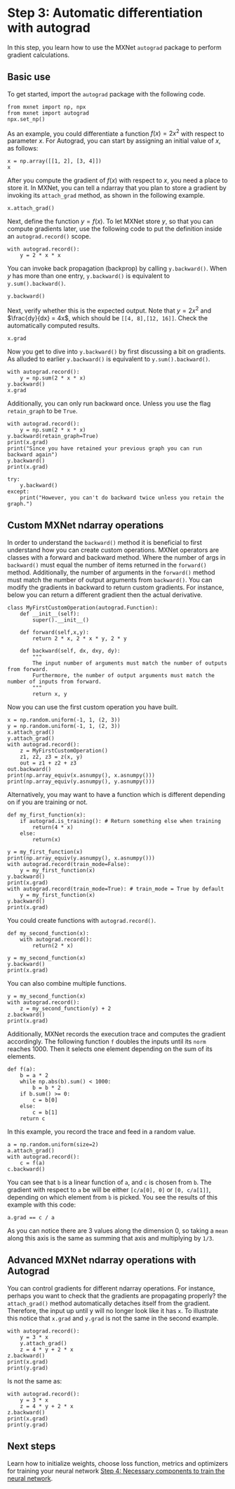 <!--- Licensed to the Apache Software Foundation (ASF) under one -->
<!--- or more contributor license agreements.  See the NOTICE file -->
<!--- distributed with this work for additional information -->
<!--- regarding copyright ownership.  The ASF licenses this file -->
<!--- to you under the Apache License, Version 2.0 (the -->
<!--- "License"); you may not use this file except in compliance -->
<!--- with the License.  You may obtain a copy of the License at -->

<!---   http://www.apache.org/licenses/LICENSE-2.0 -->

<!--- Unless required by applicable law or agreed to in writing, -->
<!--- software distributed under the License is distributed on an -->
<!--- "AS IS" BASIS, WITHOUT WARRANTIES OR CONDITIONS OF ANY -->
<!--- KIND, either express or implied.  See the License for the -->
<!--- specific language governing permissions and limitations -->
<!--- under the License. -->

# Step 3: Automatic differentiation with autograd

In this step, you learn how to use the MXNet `autograd` package to perform
gradient calculations.

## Basic use

To get started, import the `autograd` package with the following code.

```{.python .input}
from mxnet import np, npx
from mxnet import autograd
npx.set_np()
```

As an example, you could differentiate a function $f(x) = 2 x^2$ with respect to
parameter $x$. For Autograd, you can start by assigning an initial value of $x$,
as follows:

```{.python .input}
x = np.array([[1, 2], [3, 4]])
x
```

After you compute the gradient of $f(x)$ with respect to $x$, you need a place
to store it. In MXNet, you can tell a ndarray that you plan to store a gradient
by invoking its `attach_grad` method, as shown in the following example.

```{.python .input}
x.attach_grad()
```

Next, define the function $y=f(x)$. To let MXNet store $y$, so that you can
compute gradients later, use the following code to put the definition inside an
`autograd.record()` scope.

```{.python .input}
with autograd.record():
    y = 2 * x * x
```

You can invoke back propagation (backprop) by calling `y.backward()`. When $y$
has more than one entry, `y.backward()` is equivalent to `y.sum().backward()`.

```{.python .input}
y.backward()
```

Next, verify whether this is the expected output. Note that $y=2x^2$ and
$\frac{dy}{dx} = 4x$, which should be `[[4, 8],[12, 16]]`. Check the
automatically computed results.

```{.python .input}
x.grad
```

Now you get to dive into `y.backward()` by first discussing a bit on gradients. As
alluded to earlier `y.backward()` is equivalent to `y.sum().backward()`.

```{.python .input}
with autograd.record():
    y = np.sum(2 * x * x)
y.backward()
x.grad
```

Additionally, you can only run backward once. Unless you use the flag
`retain_graph` to be `True`.

```{.python .input}
with autograd.record():
    y = np.sum(2 * x * x)
y.backward(retain_graph=True)
print(x.grad)
print("Since you have retained your previous graph you can run backward again")
y.backward()
print(x.grad)

try:
    y.backward()
except:
    print("However, you can't do backward twice unless you retain the graph.")
```

## Custom MXNet ndarray operations

In order to understand the `backward()` method it is beneficial to first
understand how you can create custom operations. MXNet operators are classes
with a forward and backward method. Where the number of args in `backward()`
must equal the number of items returned in the `forward()` method. Additionally,
the number of arguments in the `forward()` method must match the number of
output arguments from `backward()`. You can modify the gradients in backward to
return custom gradients. For instance, below you can return a different gradient then
the actual derivative.

```{.python .input}
class MyFirstCustomOperation(autograd.Function):
    def __init__(self):
        super().__init__()

    def forward(self,x,y):
        return 2 * x, 2 * x * y, 2 * y

    def backward(self, dx, dxy, dy):
        """
        The input number of arguments must match the number of outputs from forward.
        Furthermore, the number of output arguments must match the number of inputs from forward.
        """
        return x, y
```

Now you can use the first custom operation you have built.

```{.python .input}
x = np.random.uniform(-1, 1, (2, 3)) 
y = np.random.uniform(-1, 1, (2, 3))
x.attach_grad()
y.attach_grad()
with autograd.record():
    z = MyFirstCustomOperation()
    z1, z2, z3 = z(x, y)
    out = z1 + z2 + z3 
out.backward()
print(np.array_equiv(x.asnumpy(), x.asnumpy()))
print(np.array_equiv(y.asnumpy(), y.asnumpy()))
```

Alternatively, you may want to have a function which is different depending on
if you are training or not.

```{.python .input}
def my_first_function(x):
    if autograd.is_training(): # Return something else when training
        return(4 * x)
    else:
        return(x)
```

```{.python .input}
y = my_first_function(x)
print(np.array_equiv(y.asnumpy(), x.asnumpy()))
with autograd.record(train_mode=False):
    y = my_first_function(x)
y.backward()
print(x.grad)
with autograd.record(train_mode=True): # train_mode = True by default
    y = my_first_function(x)
y.backward()
print(x.grad)
```

You could create functions with `autograd.record()`.

```{.python .input}
def my_second_function(x):
    with autograd.record():
        return(2 * x)
```

```{.python .input}
y = my_second_function(x)
y.backward()
print(x.grad)
```

You can also combine multiple functions.

```{.python .input}
y = my_second_function(x)
with autograd.record():
    z = my_second_function(y) + 2
z.backward()
print(x.grad)
```

Additionally, MXNet records the execution trace and computes the gradient
accordingly. The following function `f` doubles the inputs until its `norm`
reaches 1000. Then it selects one element depending on the sum of its elements.

```{.python .input}
def f(a):
    b = a * 2
    while np.abs(b).sum() < 1000:
        b = b * 2
    if b.sum() >= 0:
        c = b[0]
    else:
        c = b[1]
    return c
```

In this example, you record the trace and feed in a random value.

```{.python .input}
a = np.random.uniform(size=2)
a.attach_grad()
with autograd.record():
    c = f(a)
c.backward()
```

You can see that `b` is a linear function of `a`, and `c` is chosen from `b`.
The gradient with respect to `a` be will be either `[c/a[0], 0]` or `[0,
c/a[1]]`, depending on which element from `b` is picked. You see the results of
this example with this code:

```{.python .input}
a.grad == c / a
```

As you can notice there are 3 values along the dimension 0, so taking a `mean`
along this axis is the same as summing that axis and multiplying by `1/3`.

## Advanced MXNet ndarray operations with Autograd

You can control gradients for different ndarray operations. For instance,
perhaps you want to check that the gradients are propagating properly?
the `attach_grad()` method automatically detaches itself from the gradient.
Therefore, the input up until y will no longer look like it has `x`. To
illustrate this notice that `x.grad` and `y.grad` is not the same in the second
example.

```{.python .input}
with autograd.record():
    y = 3 * x
    y.attach_grad()
    z = 4 * y + 2 * x
z.backward()
print(x.grad)
print(y.grad)
```

Is not the same as:

```{.python .input}
with autograd.record():
    y = 3 * x
    z = 4 * y + 2 * x
z.backward()
print(x.grad)
print(y.grad)
```

## Next steps

Learn how to initialize weights, choose loss function, metrics and optimizers for training your neural network [Step 4: Necessary components
to train the neural network](./4-components.ipynb).
